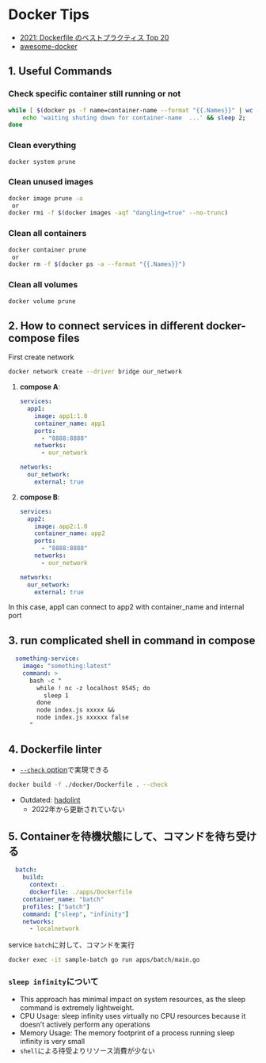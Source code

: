 # Docker Tips

- [2021: Dockerfile のベストプラクティス Top 20](https://sysdig.jp/blog/dockerfile-best-practices/)
- [awesome-docker](https://github.com/veggiemonk/awesome-docker)

## 1. Useful Commands

### Check specific container still running or not

```sh
while [ $(docker ps -f name=container-name --format "{{.Names}}" | wc -l | tr -s " ") -ne 0 ];do
    echo 'waiting shuting down for container-name  ...' && sleep 2;
done
```

### Clean everything

```sh
docker system prune
```

### Clean unused images

```sh
docker image prune -a
 or
docker rmi -f $(docker images -aqf "dangling=true" --no-trunc)
```

### Clean all containers

```sh
docker container prune
 or
docker rm -f $(docker ps -a --format "{{.Names}}")
```

### Clean all volumes

```sh
docker volume prune
```

## 2. How to connect services in different docker-compose files

First create network

```sh
docker network create --driver bridge our_network
```

1. **compose A**:

    ```yaml
    services:
      app1:
        image: app1:1.0
        container_name: app1
        ports:
          - "8888:8888"
        networks:
          - our_network

    networks:
      our_network:
        external: true
    ```

2. **compose B**:

    ```yaml
    services:
      app2:
        image: app2:1.0
        container_name: app2
        ports:
          - "8888:8888"
        networks:
          - our_network

    networks:
      our_network:
        external: true
    ```

In this case, app1 can connect to app2 with container_name and internal port

## 3. run complicated shell in command in compose

```yaml
  something-service:
    image: "something:latest"
    command: >
      bash -c "
        while ! nc -z localhost 9545; do
          sleep 1
        done
        node index.js xxxxx &&
        node index.js xxxxxx false
      "
```

## 4. Dockerfile linter

- [`--check` option](./debug.md)で実現できる

```sh
docker build -f ./docker/Dockerfile . --check
```

- Outdated: [hadolint](https://github.com/hadolint/hadolint)
  - 2022年から更新されていない

## 5. Containerを待機状態にして、コマンドを待ち受ける

```yaml
  batch:
    build:
      context: .
      dockerfile: ./apps/Dockerfile
    container_name: "batch"
    profiles: ["batch"]
    command: ["sleep", "infinity"]
    networks:
      - localnetwork
```

service `batch`に対して、コマンドを実行

```sh
docker exec -it sample-batch go run apps/batch/main.go
```

### `sleep infinity`について

- This approach has minimal impact on system resources, as the sleep command is extremely lightweight.
- CPU Usage: sleep infinity uses virtually no CPU resources because it doesn’t actively perform any operations
- Memory Usage: The memory footprint of a process running sleep infinity is very small
- `shell`による待受よりリソース消費が少ない
